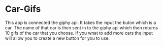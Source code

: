 # Car-Gifs

This app is connected the giphy api. It takes the input the buton which is a car. The name of that car is then sent in to the giphy api which then returns 10 gifs of the car that you choose. if you wnat to add more cars the input will allow you to create a new button for you to use.  